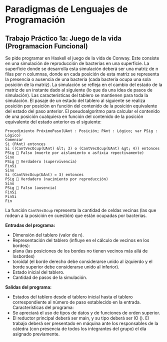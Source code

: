 # Paradigmas de Lenguajes de Programación

## Trabajo Práctico 1a: Juego de la vida (Programacion Funcional)

Se pide programar en Haskell el juego de la vida de Conway. Este consiste en una
simulación de reproducción de bacterias en una superficie. La superficie donde se
desarrolla esta simulación deberá ser una matriz de n filas por n columnas, donde en
cada posición de esta matriz se representa la presencia o ausencia de una bacteria
(cada bacteria ocupa una sola posición de la matriz). La simulación se refleja en el
cambio del estado de la matriz de un instante dado al siguiente (lo que da una idea de
pasos de simulación). Las características del tablero se mantienen para toda la
simulación.
El pasaje de un estado del tablero al siguiente se realiza posición por posición en
función del contenido de la posición equivalente del estado del paso anterior. El
pseudoalgoritmo para calcular el contenido de una posición cualquiera en función del
contenido de la posición equivalente del estado anterior es el siguiente:

~~~~  
Procedimiento PróximoPaso(UAnt : Posición; PAnt : Lógico; var PSig : Lógico)
Comenzar
Si (PAnt) entonces
Si ((CantVecOcup(UAnt) &lt; 3) o (CantVecOcup(UAnt) &gt; 4)) entonces
PSig  Falso (muerte por aislamiento o asfixia repectivamente)
Sino
PSig  Verdadero (supervivencia)
FinSi
Sino
Si (CantVecOcup(UAnt) = 3) entonces
PSig  Verdadero (nacimiento por reproducción)
Sino
PSig  Falso (ausencia)
FinSi
FinSi
Fin 
~~~~

La función ```CantVecOcup``` representa la cantidad de celdas vecinas (las que rodean a
la posición en cuestión) que están ocupadas por bacterias.

**Entradas del programa:**
- Dimensión del tablero (valor de n).
- Representación del tablero (influye en el cálculo de vecinos en los bordes):
- plana (las posiciones de los bordes no tienen vecinos más allá de losbordes)
- toroidal (el borde derecho debe considerarse unido al izquierdo y el borde superior debe considerarse unido al inferior).
- Estado inicial del tablero.
- Cantidad de pasos de la simulación.

**Salidas del programa:**
- Estados del tablero desde el tablero inicial hasta el tablero correspondiente al número de paso establecido en la entrada.
Características del programa:
- Se apreciará el uso de tipos de datos y de funciones de orden superior.
- El reductor principal deberá ser main, y su tipo deberá ser IO ().
El trabajo deberá ser presentado en máquina ante los responsables de la cátedra
(con presencia de todos los integrantes del grupo) el día asignado previamente.
